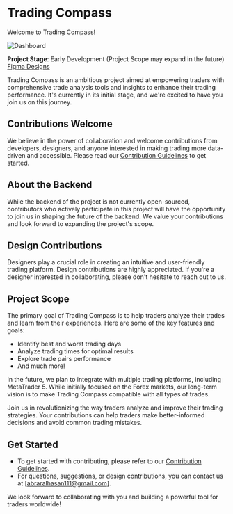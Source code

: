 # Trading Compass

Welcome to Trading Compass!

![Dashboard](https://github.com/AbrarAlHasan/tradingCompass_FE/assets/97493892/2f6dc641-7a1b-40cd-a775-5bf8994823e0)


**Project Stage**: Early Development (Project Scope may expand in the future)
[Figma Designs](https://www.figma.com/file/00l9a5x0CtpQi2HbDidyjR/Trading-Compass?type=design&mode=design&t=U0ujfTAPBz3F4hPv-1)

Trading Compass is an ambitious project aimed at empowering traders with comprehensive trade analysis tools and insights to enhance their trading performance. It's currently in its initial stage, and we're excited to have you join us on this journey.

## Contributions Welcome

We believe in the power of collaboration and welcome contributions from developers, designers, and anyone interested in making trading more data-driven and accessible. Please read our [Contribution Guidelines](CONTRIBUTING.md) to get started.

## About the Backend

While the backend of the project is not currently open-sourced, contributors who actively participate in this project will have the opportunity to join us in shaping the future of the backend. We value your contributions and look forward to expanding the project's scope.

## Design Contributions

Designers play a crucial role in creating an intuitive and user-friendly trading platform. Design contributions are highly appreciated. If you're a designer interested in collaborating, please don't hesitate to reach out to us.

## Project Scope

The primary goal of Trading Compass is to help traders analyze their trades and learn from their experiences. Here are some of the key features and goals:

- Identify best and worst trading days
- Analyze trading times for optimal results
- Explore trade pairs performance
- And much more!

In the future, we plan to integrate with multiple trading platforms, including MetaTrader 5. While initially focused on the Forex markets, our long-term vision is to make Trading Compass compatible with all types of trades.

Join us in revolutionizing the way traders analyze and improve their trading strategies. Your contributions can help traders make better-informed decisions and avoid common trading mistakes.

## Get Started

- To get started with contributing, please refer to our [Contribution Guidelines](CONTRIBUTING.md).
- For questions, suggestions, or design contributions, you can contact us at [abraralhasan111@gmail.com].

We look forward to collaborating with you and building a powerful tool for traders worldwide!

